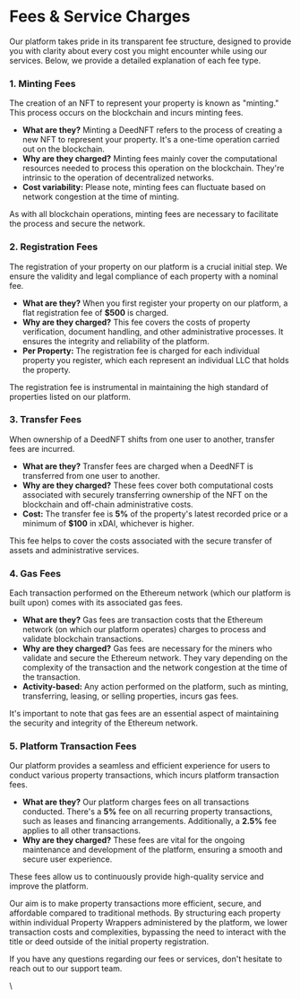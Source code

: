 # Fees & Service Charges

Our platform takes pride in its transparent fee structure, designed to provide you with clarity about every cost you might encounter while using our services. Below, we provide a detailed explanation of each fee type.

### **1. Minting Fees**

The creation of an NFT to represent your property is known as "minting." This process occurs on the blockchain and incurs minting fees.

* **What are they?** Minting a DeedNFT refers to the process of creating a new NFT to represent your property. It's a one-time operation carried out on the blockchain.
* **Why are they charged?** Minting fees mainly cover the computational resources needed to process this operation on the blockchain. They're intrinsic to the operation of decentralized networks.
* **Cost variability:** Please note, minting fees can fluctuate based on network congestion at the time of minting.

As with all blockchain operations, minting fees are necessary to facilitate the process and secure the network.

### **2. Registration Fees**

The registration of your property on our platform is a crucial initial step. We ensure the validity and legal compliance of each property with a nominal fee.

* **What are they?** When you first register your property on our platform, a flat registration fee of **$500** is charged.
* **Why are they charged?** This fee covers the costs of property verification, document handling, and other administrative processes. It ensures the integrity and reliability of the platform.
* **Per Property:** The registration fee is charged for each individual property you register, which each represent an individual LLC that holds the property.

The registration fee is instrumental in maintaining the high standard of properties listed on our platform.

### **3. Transfer Fees**

When ownership of a DeedNFT shifts from one user to another, transfer fees are incurred.

* **What are they?** Transfer fees are charged when a DeedNFT is transferred from one user to another.
* **Why are they charged?** These fees cover both computational costs associated with securely transferring ownership of the NFT on the blockchain and off-chain administrative costs.
* **Cost:** The transfer fee is **5%** of the property's latest recorded price or a minimum of **$100** in xDAI, whichever is higher.

This fee helps to cover the costs associated with the secure transfer of assets and administrative services.

### **4. Gas Fees**

Each transaction performed on the Ethereum network (which our platform is built upon) comes with its associated gas fees.

* **What are they?** Gas fees are transaction costs that the Ethereum network (on which our platform operates) charges to process and validate blockchain transactions.
* **Why are they charged?** Gas fees are necessary for the miners who validate and secure the Ethereum network. They vary depending on the complexity of the transaction and the network congestion at the time of the transaction.
* **Activity-based:** Any action performed on the platform, such as minting, transferring, leasing, or selling properties, incurs gas fees.

It's important to note that gas fees are an essential aspect of maintaining the security and integrity of the Ethereum network.

### **5. Platform Transaction Fees**

Our platform provides a seamless and efficient experience for users to conduct various property transactions, which incurs platform transaction fees.

* **What are they?** Our platform charges fees on all transactions conducted. There's a **5%** fee on all recurring property transactions, such as leases and financing arrangements. Additionally, a **2.5%** fee applies to all other transactions.
* **Why are they charged?** These fees are vital for the ongoing maintenance and development of the platform, ensuring a smooth and secure user experience.

These fees allow us to continuously provide high-quality service and improve the platform.

Our aim is to make property transactions more efficient, secure, and affordable compared to traditional methods. By structuring each property within individual Property Wrappers administered by the platform, we lower transaction costs and complexities, bypassing the need to interact with the title or deed outside of the initial property registration.

If you have any questions regarding our fees or services, don't hesitate to reach out to our support team.

\
